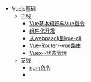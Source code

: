 - Vuejs基础
    - 主线
        - [Vue基本知识与Vue指令](base.md)
        - [组件化开发](component.md)
        - [从webpaack到vue-cli](cli.md)
        - [Vue-Router--vue路由](router.md)
        - [Vuex--状态管理](vuex.md)
    - 支线
        - [npm命令](npm-cmd.md)
        - []()